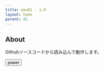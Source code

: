 ```yaml
---
title: emu01 - 1.0
layout: home
parent: 01
---
```

## About
Githubソースコードから読み込んで動作します。
<div>
	<p id="nowcount"></p>
	<input type="button" value="power" id="power" />
</div>
<script type="text/javascript" src="../../../assets/js/emulator01-1.0.js">
</script>
